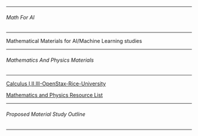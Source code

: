 ------------------
###### Math For AI
-------------------

Mathematical Materials for AI/Machine Learning studies

------------------
###### Mathematics  And Physics Materials
---------------------

[Calculus I,II,III-OpenStax-Rice-University](https://cnx.org/)

[Mathematics and Physics Resource List](http://math.ucr.edu/home/baez/books.html#statistical_mechanics)


------------------
###### Proposed Material Study Outline
---------------------
